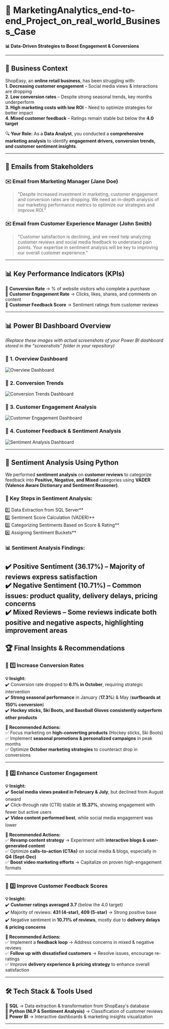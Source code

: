 # 🚀 MarketingAnalytics_end-to-end_Project_on_real_world_Business_Case
**📊 Data-Driven Strategies to Boost Engagement & Conversions**  

---

## 🏢 Business Context  
ShopEasy, an **online retail business**, has been struggling with:  
 **1. Decreasing customer engagement** – Social media views & interactions are dropping  
 **2. Low conversion rates** – Despite strong seasonal trends, key months underperform  
 **3. High marketing costs with low ROI** – Need to optimize strategies for better impact  
 **4. Mixed customer feedback** – Ratings remain stable but below the **4.0 target**  

🔍 **Your Role:** As a **Data Analyst**, you conducted a **comprehensive marketing analysis** to identify **engagement drivers, conversion trends, and customer sentiment insights**.  

---

## 📧 Emails from Stakeholders  

### ✉️ Email from Marketing Manager (Jane Doe)  
> "Despite increased investment in marketing, customer engagement and conversion rates are dropping. We need an in-depth analysis of our marketing performance metrics to optimize our strategies and improve ROI."  

### ✉️ Email from Customer Experience Manager (John Smith)  
> "Customer satisfaction is declining, and we need help analyzing customer reviews and social media feedback to understand pain points. Your expertise in sentiment analysis will be key to improving our overall customer experience."  

---

## 📊 Key Performance Indicators (KPIs)  
📌 **Conversion Rate** → % of website visitors who complete a purchase  
📌 **Customer Engagement Rate** → Clicks, likes, shares, and comments on content  
📌 **Customer Feedback Score** → Sentiment ratings from customer reviews  

---

## 📊 Power BI Dashboard Overview  

*(Replace these images with actual screenshots of your Power BI dashboard stored in the "screenshots" folder in your repository)*  

### 📍 **1. Overview Dashboard**  
![Overview Dashboard](./screenshots/overview_dashboard.png)  

### 📍 **2. Conversion Trends**  
![Conversion Trends Dashboard](./screenshots/conversion_dashboard.png)  

### 📍 **3. Customer Engagement Analysis**  
![Customer Engagement Dashboard](./screenshots/engagement_dashboard.png)  

### 📍 **4. Customer Feedback & Sentiment Analysis**  
![Sentiment Analysis Dashboard](./screenshots/sentiment_dashboard.png)  

---
## **📝 Sentiment Analysis Using Python**  
We performed **sentiment analysis** on **customer reviews** to categorize feedback into **Positive, Negative, and Mixed** categories using **VADER (Valence Aware Dictionary and Sentiment Reasoner)**.

### **🔹 Key Steps in Sentiment Analysis:**  
1️⃣ Data Extraction from SQL Server**  
2️⃣ Sentiment Score Calculation (VADER)**  
3️⃣ Categorizing Sentiments Based on Score & Rating**  
4️⃣ Assigning Sentiment Buckets**  

### **📊 Sentiment Analysis Findings:**  
✔️ Positive Sentiment (36.17%) – Majority of reviews express satisfaction  
✔️ Negative Sentiment (10.71%) – Common issues: product quality, delivery delays, pricing concerns  
✔️ Mixed Reviews – Some reviews indicate both positive and negative aspects, highlighting improvement areas  
---
## 🏆 Final Insights & Recommendations  

### 🔹 **1️⃣ Increase Conversion Rates**  
**💡 Insight:**  
✔️ Conversion rate dropped to **6.1% in October**, requiring strategic intervention  
✔️ **Strong seasonal performance** in January (**17.3%**) & May (**surfboards at 150% conversion**)  
✔️ **Hockey sticks, Ski Boots, and Baseball Gloves consistently outperform other products**  

**🚀 Recommended Actions:**  
✅ Focus marketing on **high-converting products** (Hockey sticks, Ski Boots)  
✅ Implement **seasonal promotions & personalized campaigns** in peak months  
✅ Optimize **October marketing strategies** to counteract drop in conversions  

---

### 🔹 **2️⃣ Enhance Customer Engagement**  
**💡 Insight:**  
✔️ **Social media views peaked in February & July**, but declined from August onward  
✔️ Click-through rate (CTR) stable at **15.37%**, showing engagement with fewer but active users  
✔️ **Video content performed best**, while social media engagement was lower  

**🚀 Recommended Actions:**  
✅ **Revamp content strategy** → Experiment with **interactive blogs & user-generated content**  
✅ Optimize **calls-to-action (CTAs)** on social media & blogs, especially in **Q4 (Sept-Dec)**  
✅ **Boost video marketing efforts** → Capitalize on proven high-engagement formats  

---

### 🔹 **3️⃣ Improve Customer Feedback Scores**  
**💡 Insight:**  
✔️ **Customer ratings averaged 3.7** (below the 4.0 target)  
✔️ Majority of reviews: **431 (4-star), 409 (5-star)** → Strong positive base  
✔️ Negative sentiment in **10.71% of reviews**, mostly due to **delivery delays & pricing concerns**  

**🚀 Recommended Actions:**  
✅ Implement a **feedback loop** → Address concerns in mixed & negative reviews  
✅ **Follow up with dissatisfied customers** → Resolve issues, encourage re-ratings  
✅ Improve **delivery experience & pricing strategy** to enhance overall satisfaction  

---

## 🛠 Tech Stack & Tools Used  
🔹 **SQL** → Data extraction & transformation from ShopEasy's database  
🔹 **Python (NLP & Sentiment Analysis)** → Classification of customer reviews  
🔹 **Power BI** → Interactive dashboards & marketing insights visualization  

---
